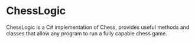 # ChessLogic
ChessLogic is a C# implementation of Chess, provides useful methods and classes that allow any program to run a fully capable chess game.

